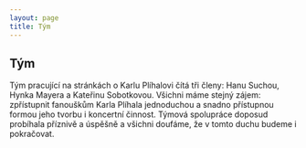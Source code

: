 ```yaml
---
layout: page
title: Tým
---
```

<h2>Tým</h2>
<p>Tým pracující na stránkách o Karlu Plíhalovi čítá tři členy: Hanu Suchou, Hynka Mayera a Kateřinu Sobotkovou. 
Všichni máme stejný zájem: zpřístupnit fanouškům Karla Plíhala jednoduchou a snadno přístupnou formou jeho tvorbu i koncertní činnost. 
Týmová spolupráce doposud probíhala příznivě a úspěšně a všichni doufáme, že v tomto duchu budeme i pokračovat. </p>
